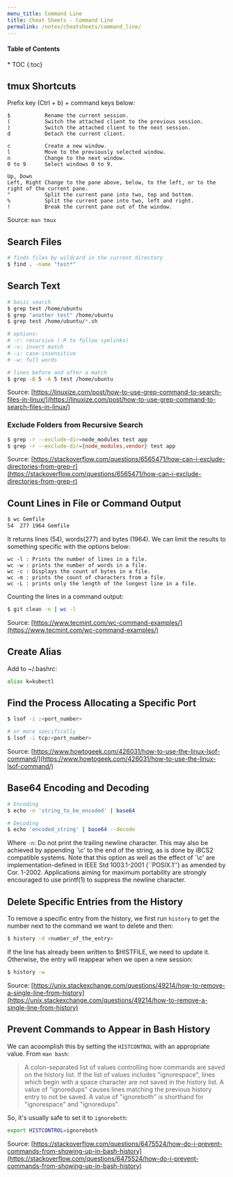 ```yaml
---
menu_title: Command Line
title: Cheat Sheets - Command Line
permalink: /notes/cheatsheets/command_line/
---
```


<h4>Table of Contents</h4>
* TOC
{:toc}

## tmux Shortcuts

Prefix key (Ctrl + b) + command keys below:

```
$           Rename the current session.
(           Switch the attached client to the previous session.
)           Switch the attached client to the next session.
d           Detach the current client.

c           Create a new window.
l           Move to the previously selected window.
n           Change to the next window.
0 to 9      Select windows 0 to 9.

Up, Down
Left, Right Change to the pane above, below, to the left, or to the right of the current pane.
"           Split the current pane into two, top and bottom.
%           Split the current pane into two, left and right.
!           Break the current pane out of the window.
```

<span class="info-source">Source: `man tmux`</span>

## Search Files

```bash
# finds files by wildcard in the current directory
$ find . -name "test*"
```

## Search Text

```bash
# basic search
$ grep test /home/ubuntu
$ grep "another test" /home/ubuntu
$ grep test /home/ubuntu/*.sh

# options:
# -r: recursive (-R to follow symlinks)
# -v: invert match
# -i: case-insensitive
# -w: full words

# lines before and after a match
$ grep -B 5 -A 5 test /home/ubuntu
```

<span class="info-source">Source: [https://linuxize.com/post/how-to-use-grep-command-to-search-files-in-linux/](https://linuxize.com/post/how-to-use-grep-command-to-search-files-in-linux/)</span>

### Exclude Folders from Recursive Search

```bash
$ grep -r --exclude-dir=node_modules test app
$ grep -r --exclude-dir={node_modules,vendor} test app
```

<span class="info-source">Source: [https://stackoverflow.com/questions/6565471/how-can-i-exclude-directories-from-grep-r](https://stackoverflow.com/questions/6565471/how-can-i-exclude-directories-from-grep-r)</span>

## Count Lines in File or Command Output

```bash
$ wc Gemfile
54  277 1964 Gemfile
```
It returns lines (54), words(277) and bytes (1964). We can limit the results to something specific with the options below:

```
wc -l : Prints the number of lines in a file.
wc -w : prints the number of words in a file.
wc -c : Displays the count of bytes in a file.
wc -m : prints the count of characters from a file.
wc -L : prints only the length of the longest line in a file.
```

Counting the lines in a command output:

```bash
$ git clean -n | wc -l
```

<span class="info-source">Source: [https://www.tecmint.com/wc-command-examples/](https://www.tecmint.com/wc-command-examples/)</span>

## Create Alias

Add to ~/.bashrc:

```bash
alias k=kubectl
```

## Find the Process Allocating a Specific Port

```bash
$ lsof -i :<port_number>

# or more specifically
$ lsof -i tcp:<port_number>
```

<span class="info-source">Source: [https://www.howtogeek.com/426031/how-to-use-the-linux-lsof-command/](https://www.howtogeek.com/426031/how-to-use-the-linux-lsof-command/)</span>

## Base64 Encoding and Decoding

```bash
# Encoding
$ echo -n 'string_to_be_encoded' | base64

# Decoding
$ echo 'encoded_string' | base64 --decode
```

Where `-n`: Do not print the trailing newline character.  This may also be achieved by appending \`\c' to the end of the string, as is done by iBCS2 compatible systems.  Note that this option as well as the effect of \`\c' are implementation-defined in IEEE Std 1003.1-2001 (``POSIX.1'') as amended by Cor. 1-2002.  Applications aiming for maximum portability are strongly encouraged to use printf(1) to suppress the newline character.

## Delete Specific Entries from the History

To remove a specific entry from the history, we first run `history` to get the number next to the command we want to delete and then:

```bash
$ history -d <number_of_the_entry>
```

If the line has already been written to $HISTFILE, we need to update it. Otherwise, the entry will reappear when we open a new session:

```bash
$ history -w
```

<span class="info-source">Source: [https://unix.stackexchange.com/questions/49214/how-to-remove-a-single-line-from-history](https://unix.stackexchange.com/questions/49214/how-to-remove-a-single-line-from-history)</span>

## Prevent Commands to Appear in Bash History

We can acoomplish this by setting the `HISTCONTROL` with an appropriate value. From `man bash`:

> A colon-separated list of values controlling how commands are saved on the history list. If the list of values includes "ignorespace", lines which begin with a space character are not saved in the history list. A value of "ignoredups" causes lines matching the previous history entry to not be saved. A value of "ignoreboth" is shorthand for "ignorespace" and "ignoredups".

So, it's usually safe to set it to `ignoreboth`:

```bash
export HISTCONTROL=ignoreboth
```

<span class="info-source">Source: [https://stackoverflow.com/questions/6475524/how-do-i-prevent-commands-from-showing-up-in-bash-history](https://stackoverflow.com/questions/6475524/how-do-i-prevent-commands-from-showing-up-in-bash-history)</span>
